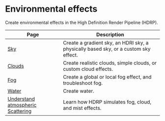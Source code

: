 # Environmental effects

Create environmental effects in the High Definition Render Pipeline (HDRP).

| Page | Description |
|-|-|
| [Sky](sky.md) | Create a gradient sky, an HDRI sky, a physically based sky, or a custom sky effect. |
| [Clouds](clouds.md) | Create realistic clouds, simple clouds, or custom cloud effects. |
| [Fog](fog.md) | Create a global or local fog effect, and troubleshoot fog. |
| [Water](water.md) | Create water. |
| [Understand atmospheric Scattering](Atmospheric-Scattering.md) | Learn how HDRP simulates fog, cloud, and mist effects. |

